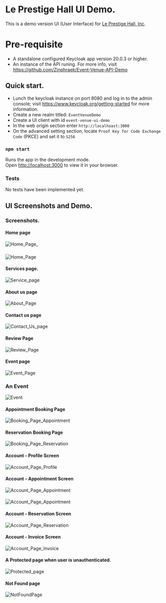 # Le Prestige Hall UI Demo.

This is a demo version UI (User Interface) for [Le Prestige Hall, Inc](https://www.leprestigehall.net).


# Pre-requisite

* A standalone configured Keycloak app version 20.0.3 or higher.
* An instance of the API runing. For more info, visit https://github.com/Zinphraek/Event-Venue-API-Demo

## Quick start.

* Lunch the keycloak instance on port 8080 and log in to the admin console; visit https://www.keycloak.org/getting-started for more information.
* Create a new realm titled: `EventVenueDemo`
* Create a UI client with id `event-venue-ui-demo`
* In the web origin section enter `http://localhoast:3000`
* On the advanced setting section, locate `Proof Key for Code Exchange Code` (PKCE) and set it to `S256`

### `npm start`

Runs the app in the development mode.\
Open [http://localhost:3000](http://localhost:3000) to view it in your browser.

### Tests

No tests have been implemented yet.


## UI Screenshots and Demo.

### Screenshots.


#### Home page
![Home_Page_](https://github.com/Zinphraek/Event-Venue-UI/assets/89105588/09a72d70-8976-497d-8fa4-54cd5e37ff56)

### 
![Home_Page](https://github.com/Zinphraek/Event-Venue-UI/assets/89105588/d9ed400a-7ccf-454f-9501-62e9b968d5cd)


#### Services page.
![Service_page](https://github.com/Zinphraek/Event-Venue-UI/assets/89105588/bcb1967f-c98f-42ec-90b7-98081ccd95ff)


#### About us page
![About_Page](https://github.com/Zinphraek/Event-Venue-UI/assets/89105588/fe1bac92-af27-40eb-9b6b-189b54c7ad31)


#### Contact us page
![Contact_Us_page](https://github.com/Zinphraek/Event-Venue-UI/assets/89105588/68b2488a-9792-4ed8-8f47-c6f061a2ea73)


#### Review Page
![Review_Page](https://github.com/Zinphraek/Event-Venue-UI/assets/89105588/c5c5aeb7-b099-4767-93a0-fc3db912fced)


#### Event page
![Event_Page](https://github.com/Zinphraek/Event-Venue-UI/assets/89105588/5402354d-6a4f-4c1b-9ab2-c601a2092189)

### An Event
![Event](https://github.com/Zinphraek/Event-Venue-UI/assets/89105588/73179912-f25c-4bb6-b4cd-0300480135a2)


#### Appointment Booking Page
![Booking_Page_Appointment](https://github.com/Zinphraek/Event-Venue-UI/assets/89105588/a6e579a4-066b-4fe4-974d-39387c530bb6)

#### Reservation Booking Page
![Booking_Page_Reservation](https://github.com/Zinphraek/Event-Venue-UI/assets/89105588/7ed33302-94be-44ed-ace5-44b76f0b09da)


#### Account - Profile Screen
![Account_Page_Profile](https://github.com/Zinphraek/Event-Venue-UI/assets/89105588/92f54763-0582-4f2b-8eda-060036db96cb)



#### Account - Appointment Screen
![Account_Page_Appointment](https://github.com/Zinphraek/Event-Venue-UI/assets/89105588/3196c481-9536-4bb9-bc23-4c85031a5c5b)

####
![Account_Page_Appointment](https://github.com/Zinphraek/Event-Venue-UI/assets/89105588/9e04f590-ef07-45c1-a233-0efa096564e5)


#### Account - Reservation Screen
![Account_Page_Reservation](https://github.com/Zinphraek/Event-Venue-UI/assets/89105588/14127c61-e6ae-409e-87fb-0bf7365e3a45)


#### Account - Invoice Screen
![Account_Page_Invoice](https://github.com/Zinphraek/Event-Venue-UI/assets/89105588/ae549943-1241-4b47-a62e-299b76ed00b5)


#### A Protected page when user is unauthenticated.
![Protected_page](https://github.com/Zinphraek/Event-Venue-UI/assets/89105588/88114f29-0220-4bfa-908f-7df870b2f017)


#### Not Found page
![NotFoundPage](https://github.com/Zinphraek/Event-Venue-UI/assets/89105588/192245ef-db7f-4cf5-81f7-27a3e60aaa2a)



